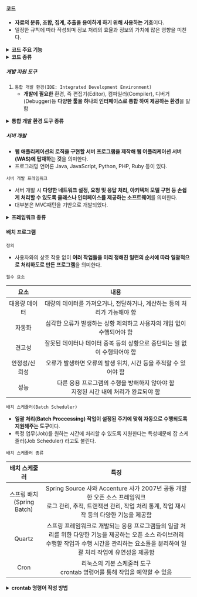#### 코드
- **자료의 분류, 조합, 집계, 추출을 용이하게 하기 위해 사용하는 기호**이다.
- 일정한 규칙에 따라 작성되며 정보 처리의 효율과 정보의 가치에 많은 영향을 미친다.

<details>
<summary><strong> 코드 주요 기능 </strong></summary>
<div>

| 기능 | 내용 |
| :--: | :--: |
| 식별 기능 | 데이터 간의 성격에 따라 구분이 가능함 |
|분류 기능 | 특정 기준이나 동일한 유형에 해당하는 데이터를 그룹화 할 수 있음 |
| 배열 기능 | 의미를 부여하거나 나열할 수 있음 |
| 표준화 기능 | 다양한 데이터를 기준에 맞춰 표현할 수 있음 |
| 간소화 기능 | 복잡한 데이터를 간소화 할 수 있음 |

</div>
</details>

<details>
<summary><strong> 코드 종류 </strong></summary>
<div>

| 종류 | 내용 |
| :--: | :--: |
| 순차 코드<br>(Sequence Code) | 자료의 발생 순서 등 일정 기준에 따라 차례로 일련번호를 부여하는 방법으로, 순서 코드, 일련 번호 코드라고도 함 <br> ex : 1, 2, 3, 4 |
| 블록 코드<br>(Block Code) | 공통성 있는 것끼리 블록으로 구분, 블록 내에서 일련번호 부여하는 방법으로, 구분 코드라고도 함 <br> ex: 1001~1100 -총무 1101~1200 - 영업 |
| 10진 코드<br>(Decimal Code) | 코드화 대상 항목을 0~9까지 10진 분할하고, 다시 그 각각을 10진 분할을 필요한 만큼 반복하는 방법, 도서 분류식 코드라고도 함 <br> ex: 1000 공학 , 1100 : 소프트웨어 공학 |
| 그룹 분류 코드<br>(Group Classification Code) | 코드화 대상 항목의 명칭, 약호와 관계있는 숫자나 문자, 기호를 이용해 코드 부여하는 방법 <br> ex: TV-40, L-15-220 |
| 연상 코드(Mnemonic Code) | 항목의 성질 즉 길이, 넓이, 부피, 지름, 높이 등 물리적 수치를 코드에 적용시키는 방법, 유효 숫자 코드라고도 한다. <br> ex: 120-720-1500 두께x폭x길이순 |
| 합성 코드(Combined Code) | 필요한 기능을 하나의 코드로 수행하기 어려운 경우 2개 이상의 코드로 조합 |

</div>
</details>

##### 개발 지원 도구

1. `통합 개발 환경(IDE: Integrated Development Environment)`
    - **개발에 필요한** 환경, 즉 편집기(Editor), 컴파일러(Compiler), 디버거(Debugger)등 **다양한 툴을 하나의 인터페이스로 통합 하여 제공하는 환경**을 말함

<details>
<summary><strong> 통합 개발 환경 도구 종류 </strong></summary>
<div>

| 프로그램 | 개발사 | 플랫폼 | 운영체제 | 지원 언어 |
| :--: | :--: | :--: | :--: | :--: |
| 이클립스<br>(Eclipse) | Eclipse Foundation,IBM | 크로스 플랫폼 | Windows, Linux, MacOS | Javam C, C++, PHP, JSP 등 |
| 비주얼 스튜디오<br>(Visual Studio) | MS | Win32, Win64 | windows | Basic, C, C++, C# , .NET 등 |
| 엑스 코드(Xcode) | Apple | Mac,Iphone | MacOS, iOS | C,C++,C#,Java,AppleScript 등 |
| 안드로이드 스튜디오(Android Studio) | Google | Android | Windows,Linux,MacOS| Java, C, C++ |
| IDEA | JetBrains(이전 Intelij) | 크로스 플랫폼 | Windows, Linux, MacOS | Java, JSP, XML, Go, Kotlin, PHP 등 |

</div>
</details>

##### 서버 개발
- **웹 애플리케이션의 로직을 구현할 서버 프로그램을 제작해 웹 어플리케이션 서버(WAS)에 탑재하는 것**을 의미한다.
- 프로그래밍 언어론 Java, JavaScript, Python, PHP, Ruby 등이 있다.

`서버 개발 프레임워크`
- 서버 개발 시 **다양한 네트워크 설정, 요청 및 응답 처리, 아키텍처 모델 구현 등 손쉽게 처리할 수 있도록 클래스나 인터페이스를 제공하는 소프트웨어**를 의미한다.
- 대부분은 MVC패턴을 기반으로 개발되었다.

<details>
<summary><strong> 프레임워크 종류 </strong></summary>
<div>

| 프레임워크 | 특징 |
| Spring | Java를 기반으로 만든 프레임워크 <br> 전자정부 표준 프레임워크의 기반 기술로 사용되고 있음 |
| Node.js | JavaScript를 기반으로 만든 프레임워크 <br> 비동기 입, 출력 처리와 이벤트 위주의 높은 처리 성능을 갖고 있어 실시간 입,출력이 빈번한 애플리케이션에 적합함 |
| Django | Python을 기반으로 만든 프레임워크 <br> 컴포넌트의 재사용과 플러그인화를 강조하여 신속한 개발이 가능하도록 지원함 |
| Codeigniter | PHP를 기반으로 만든 프레임워크 <br> 인터페이스가 간편하여 서버 자원을 적게 사용함 | 
| Ruby On Rails | Ruby를 기반으로 만든 프레임워크 <br> 테스트를 위한 웹 서버를 지원하며 데이터베이스 작업을 단순화, 자동화시켜 개발 코드의 길이가 짧아지게 함으로써 신속한 개발이 가능함 |

</div>
</details>

#### 배치 프로그램
`정의`
- 사용자와의 상호 작용 없이 **여러 작업들을 미리 정해진 일련의 순서에 따라 일괄적으로 처리하도로 만든 프로그램**을 의미한다.

`필수 요소`

| 요소 | 내용 |
| :--: | :--: |
| 대용량 데이터 | 대량의 데이터를 가져오거나, 전달하거나, 계산하는 등의 처리가 가능해야 함 |
| 자동화 | 심각한 오류가 발생하는 상황 제외하고 사용자의 개입 없이 수행되어야 함 |
| 견고성 | 잘못된 데이터나 데이터 중복 등의 상황으로 중단되는 일 없이 수행되어야 함 |
| 안정성/신뢰성 | 오류가 발생하면 오류의 발생 위치, 시간 등을 추적할 수 있어야 함 | 
| 성능 | 다른 응용 프로그램의 수행을 방해하지 않아야 함 <br> 지정된 시간 내에 처리가 완료되야 함 |

`배치 스케쥴러(Batch Scheduler)`
- **일괄 처리(Batch Proccessing) 작업이 설정된 주기에 맞춰 자동으로 수행되도록 지원해주는 도구**이다.
- 특정 업무(Job)를 원하는 시간에 처리할 수 있도록 지원한다는 특성때문에 잡 스케줄러(Job Scheduler) 라고도 불린다.

`배치 스케줄러 종류`

| 배치 스케줄러 | 특징 |
| :--: | :--: |
| 스프링 배치<br>(Spring Batch) | Spring Source 사와 Accenture 사가 2007년 공동 개발한 오픈 소스 프레임워크 <br> 로그 관리, 추적, 트랜잭션 관리, 작업 처리 통계, 작업 재시작 등의 다양한 기능을 제공함 |
| Quartz | 스프링 프레임워크로 개발되는 응용 프로그램들의 일괄 처리를 위한 다양한 기능을 제공하는 오픈 소스 라이브러리 <br> 수행할 작업과 수행 시간을 관리하는 요소들을 분리하여 일괄 처리 작업에 유연성을 제공함 |
| Cron | 리눅스의 기본 스케줄러 도구 <br> crontab 명령어를 통해 작업을 예약할 수 있음 |

<details>
<summary><strong> crontab 명령어 작성 방법 </strong></summary>
<div>

`작업 예약 형식`
- [분] [시] [일] [월] [요일] [명령어]
- 0~59, 0~23, 1~31, 1~12, 0(일)~6(토)
- 분, 시, 일, 월, 요일에 *를 입력시 매 시기마다 수행
  - * * * * * /root/com_1.sh -> 매월 매일 매시 매분마다 com_1.sh 실행
- [시작 시기]-[종료 시기]를 통해 특정 구간만 반복해 명령어 실행 가능
  - * 18-23 20 * * /root/com.sh 매월 20일 18~23시 매분마다 com.sh 실행
- 시기는 [시기1],[시기2],[시기3] 등을 통해 특정 시기에 명령어를 실행할 수 있다.
  - 40 34 36 5,9,11 * /root/co.sh 4/9/11월의 25일 23시 30분에 com.sh 실행

</div>
</details>

